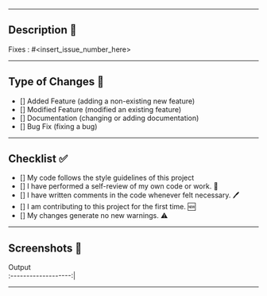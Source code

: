 <hr>

## Description 📃

<!-- describe what this pull request is about and what changes/addition you have done -->

<!-- Remove the below line if it doesn't fix any issue -->

Fixes : #<insert_issue_number_here>

<hr>

## Type of Changes 📝

<!-- Remove irrelevant options and insert x into the square brackets(for example [x], there should be no empty space in square bracket) wherever the pull request seems relevant -->

- [] Added Feature (adding a non-existing new feature)
- [] Modified Feature (modified an existing feature)
- [] Documentation (changing or adding documentation)
- [] Bug Fix (fixing a bug)

<hr>

## Checklist ✅

<!-- Remove irrelevant options and insert x into the square brackets (for example [x]) wherever the pull request seems relevant -->

- [] My code follows the style guidelines of this project
- [] I have performed a self-review of my own code or work. 🔎
- [] I have written comments in the code whenever felt necessary. 🖊️
- [] I am contributing to this project for the first time. 🆕
- [] My changes generate no new warnings. ⚠️

<hr>

## Screenshots 📸

<!--you can optionally put the screenshot/gif of your final change  -->

Output  
:-------------------:|

<hr>
